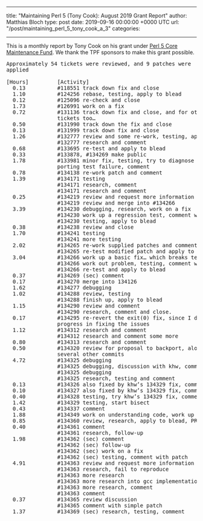 
---
title: "Maintaining Perl 5 (Tony Cook): August 2019 Grant Report"
author: Matthias Bloch
type: post
date: 2019-09-16 00:00:00 +0000 UTC
url: "/post/maintaining_perl_5_tony_cook_a_3"
categories:

---

This is a monthly report by Tony Cook on his grant under [Perl 5 Core Maintenance Fund](http://www.perlfoundation.org/perl_5_core_maintenance_fund). We thank the TPF sponsors to make this grant possible.
<pre>
Approximately 54 tickets were reviewed, and 9 patches were
applied

[Hours]         [Activity]
  0.13          #118551 track down fix and close
  1.10          #124256 rebase, testing, apply to blead
  0.12          #125096 re-check and close
  1.73          #126991 work on a fix
  0.72          #131136 track down fix and close, and for other Storable
                tickets too…
  0.50          #131990 track down the fix and close
  0.13          #131999 track down fix and close
  1.26          #132777 review and some re-work, testing, apply to blead
                #132777 research and comment
  0.68          #133695 re-test and apply to blead
  0.33          #133878, #134269 make public
  1.78          #133981 minor fix, testing, try to diagnose an unrelated
                porting test failure, comment
  0.78          #134138 re-work patch and comment
  1.39          #134171 testing
                #134171 research, comment
                #134171 research and comment
  0.25          #134219 review and request more information
                #134219 review and merge into #134266
  3.39          #134230 debugging, research, work on a fix
                #134230 work up a regression test, comment with patch
                #134230 testing, apply to blead
  0.38          #134238 review and close
  1.70          #134241 testing
                #134241 more testing
  2.02          #134265 re-work supplied patches and comment
                #134265 re-test modified patch and apply to blead
  3.04          #134266 work up a basic fix… which breaks tests
                #134266 work out problem, testing, comment with patch
                #134266 re-test and apply to blead
  0.37          #134269 (sec) comment
  0.17          #134270 merge into 134126
  1.62          #134277 debugging
  1.02          #134288 review, testing
                #134288 finish up, apply to blead
  1.15          #134290 review and comment
                #134290 research, comment and close.
  0.17          #134295 re-revert the exit(0) fix, since I didn’t make any
                progress in fixing the issues
  1.12          #134312 research and comment
                #134312 research and comment some more
  0.80          #134313 research and comment
  0.50          #134320 review for proposal to backport, along with
                several other commits
  4.72          #134325 debugging
                #134325 debugging, discussion with khw, comment
                #134325 debugging
                #134325 research, testing and comment
  0.13          #134326 also fixed by khw’s 134329 fix, comment
  0.10          #134327 also fixed by khw’s 134329 fix, comment
  0.40          #134328 testing, try khw’s 134329 fix, comment
  1.42          #134329 testing, start bisect
  0.43          #134337 comment
  1.88          #134349 work on understanding code, work up a test, fix
  0.85          #134360 review, research, apply to blead, PR to metaconfig
  0.40          #134361 comment
                #134361 research, follow-up
  1.98          #134362 (sec) comment
                #134362 (sec) follow-up
                #134362 (sec) work on a fix
                #134362 (sec) testing, comment with patch
  4.91          #134363 review and request more information
                #134363 research, fail to reproduce
                #134363 more research
                #134363 more research into gcc implementation
                #134363 more research, comment
                #134363 comment
  0.37          #134365 review discussion
                #134365 comment with simple patch
  1.37          #134369 (sec) research, testing, comment